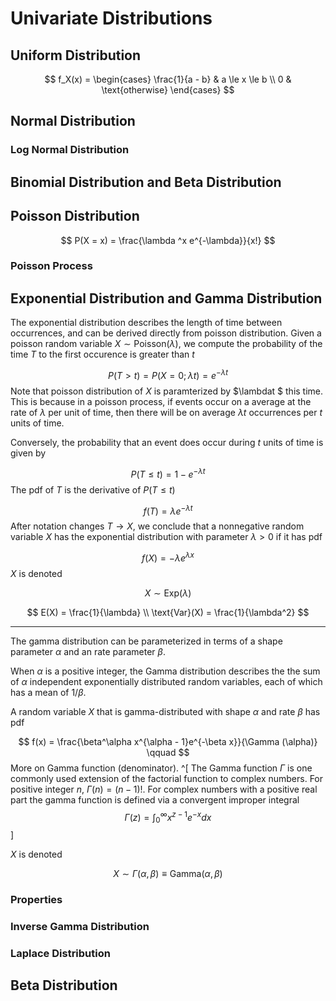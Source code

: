 # Univariate Distributions 

## Uniform Distribution 

$$
f_X(x) = 
\begin{cases}
\frac{1}{a - b} & a \le x \le b \\
0  & \text{otherwise}
\end{cases}
$$

## Normal Distribution 

### Log Normal Distribution 



## Binomial Distribution and Beta Distribution



## Poisson Distribution 

$$
P(X = x) = \frac{\lambda ^x e^{-\lambda}}{x!}
$$

### Poisson Process


## Exponential Distribution and Gamma Distribution

The exponential distribution describes the length of time between occurrences, and can be derived directly from poisson distribution. Given a poisson random variable $X \sim \text{Poisson}(\lambda)$, we compute the probability of the time $T$ to the first occurence is greater than $t$ 

$$
P(T > t) = P(X = 0; \lambda t) = e^{-\lambda t}
$$
Note that poisson distribution of $X$ is paramterized by $\lambdat $ this time. This is because in a poisson process, if events occur on a average at the rate of $\lambda$ per unit of time, then there will be on average $\lambda t$ occurrences per $t$ units of time. 

Conversely, the probability that an event does occur during $t$ units of time is given by 

$$
P(T \le t) = 1 - e^{-\lambda t}
$$
The pdf of $T$ is the derivative of $P(T \le t)$ 

$$
f(T) = \lambda e^{-\lambda t}
$$
After notation changes $T \rightarrow X$, we conclude that a nonnegative random variable $X$ has the exponential distribution with parameter $\lambda > 0$ if it has pdf 

$$
f(X) = -\lambda e^{\lambda x}
$$
$X$ is denoted 

$$
X \sim \text{Exp}(\lambda)
$$



$$
E(X) = \frac{1}{\lambda} \\
\text{Var}(X) = \frac{1}{\lambda^2}
$$
<hr>

The gamma distribution can be parameterized in terms of a shape parameter $\alpha$ and an rate parameter $\beta$. 

When $\alpha$ is a positive integer, the Gamma distribution describes the the sum of $\alpha$ independent exponentially distributed random variables, each of which has a mean of $1/\beta$. 

A random variable $X$ that is gamma-distributed with shape $\alpha$ and rate $\beta$ has pdf 

$$
f(x) = \frac{\beta^\alpha x^{\alpha - 1}e^{-\beta x}}{\Gamma (\alpha)} \qquad 
$$
More on Gamma function (denominator). ^[
The Gamma function $\Gamma$ is one commonly used extension of the factorial function to complex numbers. For positive integer $n$, $\Gamma(n) = (n - 1)!$. 
For complex numbers with a positive real part the gamma function is defined via a convergent improper integral
$$\Gamma(z)  = \int_{0}^{\infty}x^{z -1}e^{-x} dx$$]

$X$ is denoted 

$$
X \sim \Gamma(\alpha, \beta) \equiv \text{Gamma}(\alpha, \beta)
$$

### Properties











### Inverse Gamma Distribution 


### Laplace Distribution

## Beta Distribution 
